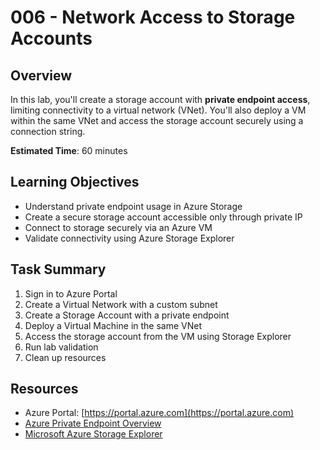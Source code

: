 # 006 - Network Access to Storage Accounts

## Overview
In this lab, you'll create a storage account with **private endpoint access**, limiting connectivity to a virtual network (VNet). You'll also deploy a VM within the same VNet and access the storage account securely using a connection string.

**Estimated Time**: 60 minutes

## Learning Objectives
- Understand private endpoint usage in Azure Storage
- Create a secure storage account accessible only through private IP
- Connect to storage securely via an Azure VM
- Validate connectivity using Azure Storage Explorer

## Task Summary
1. Sign in to Azure Portal
2. Create a Virtual Network with a custom subnet
3. Create a Storage Account with a private endpoint
4. Deploy a Virtual Machine in the same VNet
5. Access the storage account from the VM using Storage Explorer
6. Run lab validation
7. Clean up resources

## Resources
- Azure Portal: [https://portal.azure.com](https://portal.azure.com)
- [Azure Private Endpoint Overview](https://learn.microsoft.com/en-us/azure/private-link/private-endpoint-overview)
- [Microsoft Azure Storage Explorer](https://azure.microsoft.com/en-us/products/storage/storage-explorer/)
